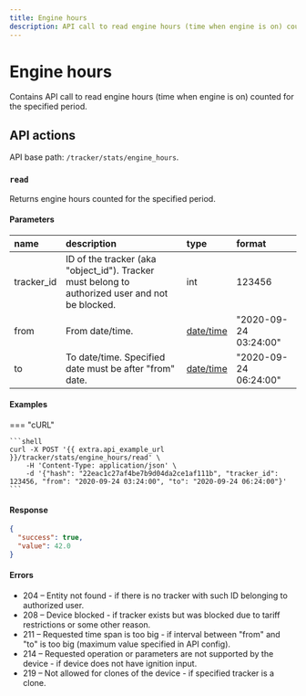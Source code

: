 ```yaml
---
title: Engine hours
description: API call to read engine hours (time when engine is on) counted for the specified period.
---
```


# Engine hours

Contains API call to read engine hours (time when engine is on) counted for the specified period.


## API actions

API base path: `/tracker/stats/engine_hours`.

### `read`

Returns engine hours counted for the specified period.

#### Parameters

| name       | description                                                                                     | type                                                         | format                |
|:-----------|:------------------------------------------------------------------------------------------------|:-------------------------------------------------------------|:----------------------|
| tracker_id | ID of the tracker (aka "object_id"). Tracker must belong to authorized user and not be blocked. | int                                                          | 123456                |
| from       | From date/time.                                                                                 | [date/time](../../../../getting-started/introduction.md#datetime-formats) | "2020-09-24 03:24:00" |
| to         | To date/time. Specified date must be after "from" date.                                         | [date/time](../../../../getting-started/introduction.md#datetime-formats) | "2020-09-24 06:24:00" |

#### Examples

=== "cURL"

    ```shell
    curl -X POST '{{ extra.api_example_url }}/tracker/stats/engine_hours/read' \
        -H 'Content-Type: application/json' \
        -d '{"hash": "22eac1c27af4be7b9d04da2ce1af111b", "tracker_id": 123456, "from": "2020-09-24 03:24:00", "to": "2020-09-24 06:24:00"}'
    ```

#### Response

```json
{
  "success": true,
  "value": 42.0
}
```

#### Errors

* 204 – Entity not found - if there is no tracker with such ID belonging to authorized user.
* 208 – Device blocked - if tracker exists but was blocked due to tariff restrictions or some other reason.
* 211 – Requested time span is too big - if interval between "from" and "to" is too big (maximum value specified in API config).
* 214 – Requested operation or parameters are not supported by the device - if device does not have ignition input.
* 219 – Not allowed for clones of the device - if specified tracker is a clone.
